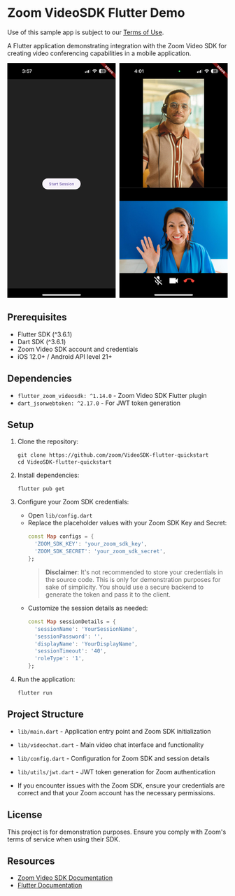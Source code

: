 # Zoom VideoSDK Flutter Demo

Use of this sample app is subject to our [Terms of Use](https://explore.zoom.us/en/video-sdk-terms/).

A Flutter application demonstrating integration with the Zoom Video SDK for creating video conferencing capabilities in a mobile application.

![](screenshot.png)

## Prerequisites

- Flutter SDK (^3.6.1)
- Dart SDK (^3.6.1)
- Zoom Video SDK account and credentials
- iOS 12.0+ / Android API level 21+

## Dependencies

- `flutter_zoom_videosdk: ^1.14.0` - Zoom Video SDK Flutter plugin
- `dart_jsonwebtoken: ^2.17.0` - For JWT token generation

## Setup

1. Clone the repository:
   ```
   git clone https://github.com/zoom/VideoSDK-flutter-quickstart
   cd VideoSDK-flutter-quickstart
   ```

2. Install dependencies:
   ```
   flutter pub get
   ```

3. Configure your Zoom SDK credentials:
   - Open `lib/config.dart`
   - Replace the placeholder values with your Zoom SDK Key and Secret:
     ```dart
     const Map configs = {
       'ZOOM_SDK_KEY': 'your_zoom_sdk_key',
       'ZOOM_SDK_SECRET': 'your_zoom_sdk_secret',
     };
     ```
     > **Disclaimer**: It's not recommended to store your credentials in the source code. This is only for demonstration purposes for sake of simplicity. You should use a secure backend to generate the token and pass it to the client.
   - Customize the session details as needed:
     ```dart
     const Map sessionDetails = {
       'sessionName': 'YourSessionName',
       'sessionPassword': '',
       'displayName': 'YourDisplayName',
       'sessionTimeout': '40',
       'roleType': '1',
     };
     ```

4. Run the application:
   ```
   flutter run
   ```

## Project Structure

- `lib/main.dart` - Application entry point and Zoom SDK initialization
- `lib/videochat.dart` - Main video chat interface and functionality
- `lib/config.dart` - Configuration for Zoom SDK and session details
- `lib/utils/jwt.dart` - JWT token generation for Zoom authentication

- If you encounter issues with the Zoom SDK, ensure your credentials are correct and that your Zoom account has the necessary permissions.

## License

This project is for demonstration purposes. Ensure you comply with Zoom's terms of service when using their SDK.

## Resources

- [Zoom Video SDK Documentation](https://developers.zoom.us/docs/video-sdk/flutter/)
- [Flutter Documentation](https://docs.flutter.dev/)
